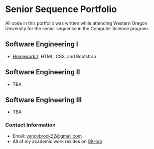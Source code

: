 # **Senior Sequence Portfolio**

All code in this portfolio was written while attending Western Oregon University for the senior sequence in the
Computer Science program.

## **Software Engineering I**
- [Homework 1](https://brockv.github.io/CS460/HWK1/): HTML, CSS, and Bootstrap

## **Software Engineering II**
- TBA

## **Software Engineering III**
- TBA

### **Contact Information**
- Email: vancebrock22@gmail.com
- All of my academic work resides on [GitHub](https://github.com/brockv)



